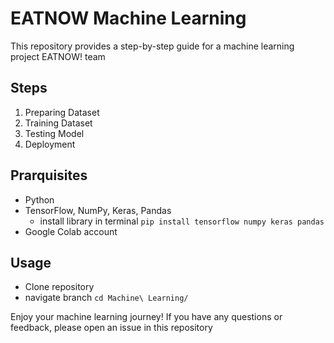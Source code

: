 # EATNOW Machine Learning

This repository provides a step-by-step guide for a machine learning project EATNOW! team

## Steps

1. Preparing Dataset
2. Training Dataset
3. Testing Model
4. Deployment

## Prarquisites

- Python
- TensorFlow, NumPy, Keras, Pandas
    - install library in terminal `pip install tensorflow numpy keras pandas`
- Google Colab account

## Usage
- Clone repository 
- navigate branch `cd Machine\ Learning/`

Enjoy your machine learning journey! If you have any questions or feedback, please open an issue in this repository